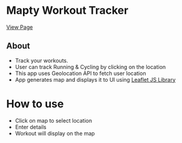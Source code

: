 # Mapty Workout Tracker

[View Page](https://amrdesai.github.io/mapty-workout-tracker/)

## About
- Track your workouts.
- User can track Running & Cycling by clicking on the location
- This app uses Geolocation API to fetch user location
- App generates map and displays it to UI using [Leaflet JS Library](https://leafletjs.com/)

# How to use 
- Click on map to select location 
- Enter details 
- Workout will display on the map
